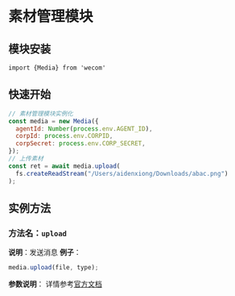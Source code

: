 # 素材管理模块

## 模块安装

```
import {Media} from 'wecom'
```

## 快速开始

```javascript
// 素材管理模块实例化
const media = new Media({
  agentId: Number(process.env.AGENT_ID),
  corpId: process.env.CORPID,
  corpSecret: process.env.CORP_SECRET,
});
// 上传素材
const ret = await media.upload(
  fs.createReadStream("/Users/aidenxiong/Downloads/abac.png")
);
```

## 实例方法

### **方法名**：`upload`

**说明**：发送消息
**例子**：

```javascript
media.upload(file, type);
```

**参数说明**：
详情参考[官方文档](https://work.weixin.qq.com/api/doc/90000/90135/91054)
